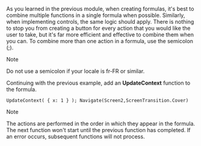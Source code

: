 As you learned in the previous module, when creating formulas, it's best
to combine multiple functions in a single formula when possible. 
Similarly, when implementing controls, the same logic should apply. There is
nothing to stop you from creating a button for every action that you would
like the user to take, but it's far more efficient and effective to
combine them when you can. To combine more than one action in a formula,
use the semicolon (;). 
> [!NOTE]
> Do not use a semicolon if your locale is fr-FR or similar. 

Continuing with the previous example, add an **UpdateContext** function to
the formula.

```powerappsfl
UpdateContext( { x: 1 } ); Navigate(Screen2,ScreenTransition.Cover)
```

> [!NOTE]
> The actions are performed in the order in which they appear
> in the formula. The next function won't start until the previous
> function has completed. If an error occurs, subsequent functions will
> not process. 
